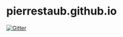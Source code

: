 # pierrestaub.github.io

[![Gitter](https://badges.gitter.im/Join%20Chat.svg)](https://gitter.im/PierreStaub/pierrestaub.github.io?utm_source=badge&utm_medium=badge&utm_campaign=pr-badge&utm_content=badge)